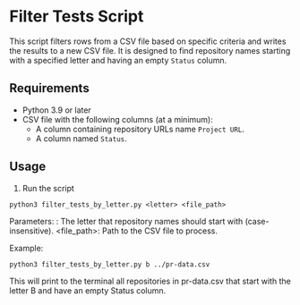 # Filter Tests Script

This script filters rows from a CSV file based on specific criteria and writes the results to a new CSV file. It is designed to find repository names starting with a specified letter and having an empty `Status` column.

## Requirements

- Python 3.9 or later
- CSV file with the following columns (at a minimum):
  - A column containing repository URLs name `Project URL`.
  - A column named `Status`.

## Usage

1. Run the script

```
python3 filter_tests_by_letter.py <letter> <file_path>
```

Parameters:
<letter>: The letter that repository names should start with (case-insensitive).
<file_path>: Path to the CSV file to process.

Example:

```
python3 filter_tests_by_letter.py b ../pr-data.csv
```

This will print to the terminal all repositories in pr-data.csv that start with the letter B and have an empty Status column.
